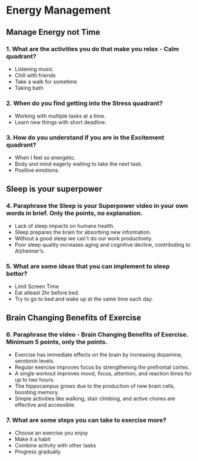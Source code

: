 # Energy Management
## Manage Energy not Time
### 1. What are the activities you do that make you relax - Calm quadrant?
* Listening music
* Chill with friends
* Take a walk for sometime
* Taking bath
### 2. When do you find getting into the Stress quadrant?
* Working with multiple tasks at a time.
* Learn new things with short deadline.
### 3. How do you understand if you are in the Excitement quadrant?
* When I feel so energetic.
* Body and mind eagerly waiting to take the next task.
* Positive emotions.
## Sleep is your superpower
### 4. Paraphrase the Sleep is your Superpower video in your own words in brief. Only the points, no explanation.
* Lack of sleep impacts on humans health.
* Sleep prepares the brain for absorbing new information.
* Without a good sleep we can't do our work productively.
* Poor sleep quality increases aging and cognitive decline, contributing to Alzheimer’s.
### 5. What are some ideas that you can implement to sleep better?
* Limit Screen Time
* Eat atleast 2hr before bed.
* Try to go to bed and wake up at the same time each day.
## Brain Changing Benefits of Exercise
### 6. Paraphrase the video - Brain Changing Benefits of Exercise. Minimum 5 points, only the points.
* Exercise has immediate effects on the brain by increasing dopamine, serotonin levels.
* Regular exercise improves focus by strengthening the prefrontal cortex.
* A single workout improves mood, focus, attention, and reaction times for up to two hours.
* The hippocampus grows due to the production of new brain cells, boosting memory.
* Simple activities like walking, stair climbing, and active chores are effective and accessible.
### 7. What are some steps you can take to exercise more?
* Choose an exercise you enjoy
* Make it a habit
* Combine activity with other tasks
* Progress gradually


